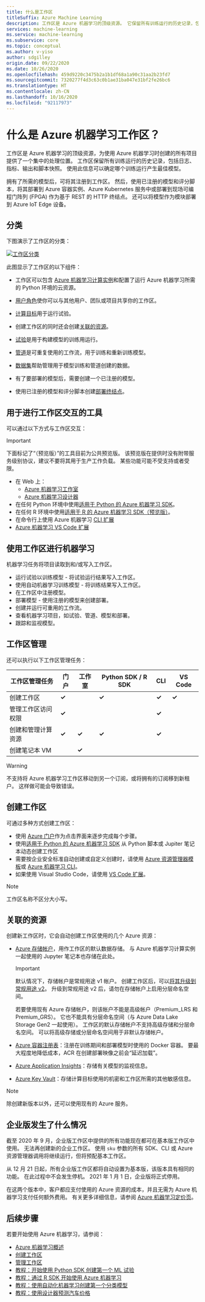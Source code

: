 ```yaml
---
title: 什么是工作区
titleSuffix: Azure Machine Learning
description: 工作区是 Azure 机器学习的顶级资源。 它保留所有训练运行的历史记录，包括日志、指标、输出和脚本快照。 使用此信息可以确定哪个训练运行产生最佳模型
services: machine-learning
ms.service: machine-learning
ms.subservice: core
ms.topic: conceptual
ms.author: v-yiso
author: sdgilley
origin.date: 09/22/2020
ms.date: 10/26/2020
ms.openlocfilehash: 459d9220c3475b2a1b1df68a1a90c31aa2b23fd7
ms.sourcegitcommit: 7320277f4d3c63c0b1ae31ba047e31bf2fe26bc6
ms.translationtype: HT
ms.contentlocale: zh-CN
ms.lasthandoff: 10/16/2020
ms.locfileid: "92117973"
---
```

# <a name="what-is-an-azure-machine-learning-workspace"></a>什么是 Azure 机器学习工作区？

工作区是 Azure 机器学习的顶级资源，为使用 Azure 机器学习时创建的所有项目提供了一个集中的处理位置。  工作区保留所有训练运行的历史记录，包括日志、指标、输出和脚本快照。 使用此信息可以确定哪个训练运行产生最佳模型。  

拥有了所需的模型后，可将其注册到工作区。 然后，使用已注册的模型和评分脚本，将其部署到 Azure 容器实例、Azure Kubernetes 服务中或部署到现场可编程门阵列 (FPGA) 作为基于 REST 的 HTTP 终结点。 还可以将模型作为模块部署到 Azure IoT Edge 设备。

## <a name="taxonomy"></a>分类 

下图演示了工作区的分类：

[![工作区分类](./media/concept-workspace/azure-machine-learning-taxonomy.png)](./media/concept-workspace/azure-machine-learning-taxonomy.png#lightbox)

此图显示了工作区的以下组件：

+ 工作区可以包含 [Azure 机器学习计算实例](concept-compute-instance.md)和配置了运行 Azure 机器学习所需的 Python 环境的云资源。

+ [用户角色](how-to-assign-roles.md)使你可以与其他用户、团队或项目共享你的工作区。
+ [计算目标](concept-azure-machine-learning-architecture.md#compute-targets)用于运行试验。
+ 创建工作区的同时还会创建[关联的资源](#resources)。
+ [试验](concept-azure-machine-learning-architecture.md#experiments)是用于构建模型的训练用运行。  
+ [管道](concept-azure-machine-learning-architecture.md#ml-pipelines)是可重复使用的工作流，用于训练和重新训练模型。
+ [数据集](concept-azure-machine-learning-architecture.md#datasets-and-datastores)帮助管理用于模型训练和管道创建的数据。
+ 有了要部署的模型后，需要创建一个已注册的模型。
+ 使用已注册的模型和评分脚本创建[部署终结点](concept-azure-machine-learning-architecture.md#endpoints)。

## <a name="tools-for-workspace-interaction"></a>用于进行工作区交互的工具

可以通过以下方式与工作区交互：

> [!IMPORTANT]
> 下面标记了“（预览版）”的工具目前为公共预览版。
> 该预览版在提供时没有附带服务级别协议，建议不要将其用于生产工作负载。 某些功能可能不受支持或者受限。 

+ 在 Web 上：
    + [Azure 机器学习工作室](https://studio.ml.azure.cn) 
    + [Azure 机器学习设计器](concept-designer.md) 
+ 在任何 Python 环境中使用[适用于 Python 的 Azure 机器学习 SDK](https://docs.microsoft.com/python/api/overview/azure/ml/intro?view=azure-ml-py&preserve-view=true)。
+ 在任何 R 环境中使用[适用于 R 的 Azure 机器学习 SDK（预览版）](https://azure.github.io/azureml-sdk-for-r/reference/index.html)。
+ 在命令行上使用 Azure 机器学习 [CLI 扩展](/machine-learning/reference-azure-machine-learning-cli)
+ [Azure 机器学习 VS Code 扩展](how-to-manage-resources-vscode.md#workspaces)

## <a name="machine-learning-with-a-workspace"></a>使用工作区进行机器学习

机器学习任务将项目读取到和/或写入工作区。

+ 运行试验以训练模型 - 将试验运行结果写入工作区。
+ 使用自动机器学习训练模型 - 将训练结果写入工作区。
+ 在工作区中注册模型。
+ 部署模型 - 使用注册的模型来创建部署。
+ 创建并运行可重用的工作流。
+ 查看机器学习项目，如试验、管道、模型和部署。
+ 跟踪和监视模型。

## <a name="workspace-management"></a>工作区管理

还可以执行以下工作区管理任务：

| 工作区管理任务   | 门户              | 工作室 | Python SDK / R SDK       | CLI        | VS Code
|---------------------------|---------|---------|------------|------------|------------|
| 创建工作区        | **&check;**     | | **&check;** | **&check;** | **&check;** |
| 管理工作区访问权限    | **&check;**   || |  **&check;**    ||
| 创建和管理计算资源    | **&check;**   | **&check;** | **&check;** |  **&check;**   ||
| 创建笔记本 VM |   | **&check;** | |     ||

> [!WARNING]
> 不支持将 Azure 机器学习工作区移动到另一个订阅，或将拥有的订阅移到新租户。 这样做可能会导致错误。

## <a name="create-a-workspace"></a><a name='create-workspace'></a> 创建工作区

可通过多种方式创建工作区：  

* 使用 [Azure 门户](how-to-manage-workspace.md)作为点击界面来逐步完成每个步骤。
* 使用[适用于 Python 的 Azure 机器学习 SDK](https://docs.microsoft.com/python/api/overview/azure/ml/intro?view=azure-ml-py&preserve-view=true#&preserve-view=trueworkspace) 从 Python 脚本或 Jupiter 笔记本动态创建工作区
* 需要按企业安全标准自动创建或自定义创建时，请使用 [Azure 资源管理器模板](how-to-create-workspace-template.md)或 [Azure 机器学习 CLI](reference-azure-machine-learning-cli.md)。
* 如果使用 Visual Studio Code，请使用 [VS Code 扩展](how-to-manage-resources-vscode.md#create-a-workspace)。

> [!NOTE]
> 工作区名称不区分大小写。

## <a name="associated-resources"></a><a name="resources"></a> 关联的资源

创建新工作区时，它会自动创建工作区使用的几个 Azure 资源：

+ [Azure 存储帐户](/storage/)，用作工作区的默认数据存储。  与 Azure 机器学习计算实例一起使用的 Jupyter 笔记本也存储在此处。
  > [!IMPORTANT]
  > 默认情况下，存储帐户是常规用途 v1 帐户。 创建工作区后，可以[将其升级到常规用途 v2](/storage/common/storage-account-upgrade)。 升级到常规用途 v2 后，请勿在存储帐户上启用分层命名空间。

  若要使用现有 Azure 存储帐户，则该帐户不能是高级帐户（Premium_LRS 和 Premium_GRS）。 它也不能具有分层命名空间（与 Azure Data Lake Storage Gen2 一起使用）。 工作区的默认存储帐户不支持高级存储和分层命名空间。 可以将高级存储或分层命名空间用于非默认存储帐户。
  
+ [Azure 容器注册表](/container-registry/)：注册在训练期间和部署模型时使用的 Docker 容器。 要最大程度地降低成本，ACR 在创建部署映像之前会“延迟加载”。
+ [Azure Application Insights](/azure-monitor/)：存储有关模型的监视信息。
+ [Azure Key Vault](/key-vault/)：存储计算目标使用的机密和工作区所需的其他敏感信息。

> [!NOTE]
> 除创建新版本以外，还可以使用现有的 Azure 服务。

<a name="wheres-enterprise"></a>

## <a name="what-happened-to-enterprise-edition"></a>企业版发生了什么情况

截至 2020 年 9 月，企业版工作区中提供的所有功能现在都可在基本版工作区中使用。 无法再创建新的企业工作区。  使用 `sku` 参数的所有 SDK、CLI 或 Azure 资源管理器调用将继续运行，但将预配基本工作区。

从 12 月 21 日起，所有企业版工作区都将自动设置为基本版，该版本具有相同的功能。 在此过程中不会发生停机。 2021 年 1 月 1 日，企业版将正式停用。 

在这两个版本中，客户都应支付使用的 Azure 资源的成本，并且无需为 Azure 机器学习支付任何额外费用。 有关更多详细信息，请参阅 [Azure 机器学习定价页](https://www.azure.cn/pricing/details/machine-learning/)。

## <a name="next-steps"></a>后续步骤

若要开始使用 Azure 机器学习，请参阅：

+ [Azure 机器学习概述](overview-what-is-azure-ml.md)
+ [创建工作区](how-to-manage-workspace.md)
+ [管理工作区](how-to-manage-workspace.md)
+ [教程：开始使用 Python SDK 创建第一个 ML 试验](tutorial-1st-experiment-sdk-setup.md)
+ [教程：通过 R SDK 开始使用 Azure 机器学习](tutorial-1st-r-experiment.md)
+ [教程：使用自动化机器学习创建第一个分类模型](tutorial-first-experiment-automated-ml.md) 
+ [教程：使用设计器预测汽车价格](tutorial-designer-automobile-price-train-score.md)
